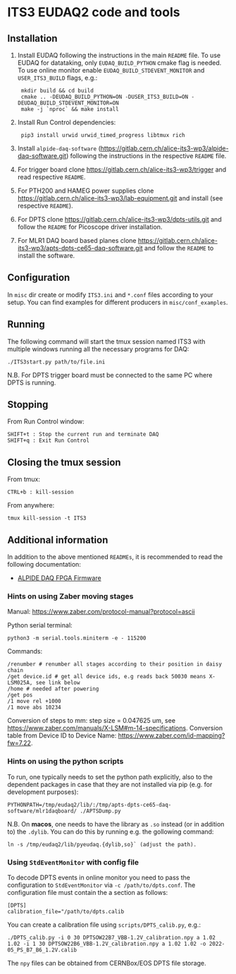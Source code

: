 # ITS3 EUDAQ2 code and tools

## Installation

1. Install EUDAQ following the instructions in the main `README` file. To use EUDAQ for datataking, only `EUDAQ_BUILD_PYTHON` cmake flag is needed. To use online monitor enable `EUDAQ_BUILD_STDEVENT_MONITOR` and `USER_ITS3_BUILD` flags, e.g.:

        mkdir build && cd build
        cmake .. -DEUDAQ_BUILD_PYTHON=ON -DUSER_ITS3_BUILD=ON -DEUDAQ_BUILD_STDEVENT_MONITOR=ON
        make -j `nproc` && make install

2. Install Run Control dependencies:

        pip3 install urwid urwid_timed_progress libtmux rich

3. Install `alpide-daq-software` (<https://gitlab.cern.ch/alice-its3-wp3/alpide-daq-software.git>) following the instructions in the respective `README` file.
4. For trigger board clone <https://gitlab.cern.ch/alice-its3-wp3/trigger> and read respective `README`.
5. For PTH200 and HAMEG power supplies clone <https://gitlab.cern.ch/alice-its3-wp3/lab-equipment.git> and install (see respective `README`).
6. For DPTS clone <https://gitlab.cern.ch/alice-its3-wp3/dpts-utils.git> and follow the `README` for Picoscope driver installation.
7. For MLR1 DAQ board based planes clone <https://gitlab.cern.ch/alice-its3-wp3/apts-dpts-ce65-daq-software.git> and follow the `README` to install the software.

## Configuration

In `misc` dir create or modify `ITS3.ini` and `*.conf` files according to your setup. You can find examples for different producers in `misc/conf_examples`.

## Running

The following command will start the tmux session named ITS3 with multiple windows running all the necessary programs for DAQ:

    ./ITS3start.py path/to/file.ini

N.B. For DPTS trigger board must be connected to the same PC where DPTS is running.

## Stopping

From Run Control window:

    SHIFT+t : Stop the current run and terminate DAQ
    SHIFT+q : Exit Run Control

## Closing the tmux session

From tmux:

    CTRL+b : kill-session

From anywhere:

    tmux kill-session -t ITS3

## Additional information

In addition to the above mentioned `READMEs`, it is recommended to read the following documentation:

- [ALPIDE DAQ FPGA Firmware](https://gitlab.cern.ch/alice-its3-wp3/alpide-daq-fpga-firmware/-/blob/master/README.md)

### Hints on using Zaber moving stages

Manual: <https://www.zaber.com/protocol-manual?protocol=ascii>

Python serial terminal:

    python3 -m serial.tools.miniterm -e - 115200

Commands:

    /renumber # renumber all stages according to their position in daisy chain
    /get device.id # get all device ids, e.g reads back 50030 means X-LSM025A, see link below
    /home # needed after powering
    /get pos
    /1 move rel +1000
    /1 move abs 10234

Conversion of steps to mm: step size = 0.047625 um, see <https://www.zaber.com/manuals/X-LSM#m-14-specifications>.
Conversion table from Device ID to Device Name: <https://www.zaber.com/id-mapping?fw=7.22>.

### Hints on using the python scripts

To run, one typically needs to set the python path explicitly, also to the dependent packages in case that they are not installed via pip (e.g. for development purposes):

    PYTHONPATH=/tmp/eudaq2/lib/:/tmp/apts-dpts-ce65-daq-software/mlr1daqboard/ ./APTSDump.py

N.B. On **macos**, one needs to have the library as `.so` instead (or in addition to) the `.dylib`. You can do this by running e.g. the gollowing command:

    ln -s /tmp/eudaq2/lib/pyeudaq.{dylib,so}` (adjust the path).

### Using `StdEventMonitor` with config file

To decode DPTS events in online monitor you need to pass the configuration to `StdEventMonitor` via `-c /path/to/dpts.conf`. The configuration file must contain the a section as follows:

    [DPTS]
    calibration_file="/path/to/dpts.calib

You can create a calibration file using `scripts/DPTS_calib.py`, e.g.:

    ./DPTS_calib.py -i 0 30 DPTSOW22B7_VBB-1.2V_calibration.npy a 1.02 1.02 -i 1 30 DPTSOW22B6_VBB-1.2V_calibration.npy a 1.02 1.02 -o 2022-05_PS_B7_B6_1.2V.calib

The `npy` files can be obtained from CERNBox/EOS DPTS file storage.

